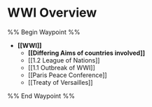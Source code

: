 # WWI Overview

%% Begin Waypoint %%
- **[[WWI]]**
	- **[[Differing Aims of countries involved]]**
	- [[1.2 League of Nations]]
	- [[1.1 Outbreak of WWI]]
	- [[Paris Peace Conference]]
	- [[Treaty of Versailles]]

%% End Waypoint %%